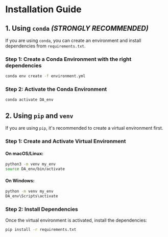 # Installation Guide

## 1. Using `conda` *(STRONGLY RECOMMENDED)*

If you are using `conda`, you can create an environment and install dependencies from `requirements.txt`.

### **Step 1: Create a Conda Environment with the right dependencies**
```sh
conda env create -f environment.yml
```

### **Step 2: Activate the Conda Environment**
```sh
conda activate DA_env
```

## 2. Using `pip` and `venv`

If you are using `pip`, it's recommended to create a virtual environment first.

### **Step 1: Create and Activate Virtual Environment**

#### **On macOS/Linux:**
```sh
python3 -m venv my_env
source DA_env/bin/activate
```

#### **On Windows:**
```sh
python -m venv my_env
DA_env\Scripts\activate
```

### **Step 2: Install Dependencies**
Once the virtual environment is activated, install the dependencies:
```sh
pip install -r requirements.txt
```